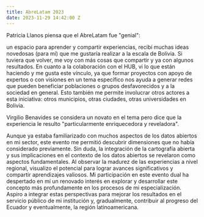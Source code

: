 ```yaml
---
title: AbreLatam 2023
date: 2023-11-29 14:42:00 Z
---
```


Patricia Llanos piensa que el AbreLatam fue "genial":

un espacio para aprender y compartir experiencias, recibí muchas ideas novedosas (para mí) que me gustaría realizar a la escala de Bolivia. Si tuviera que volver, me voy con más cosas que compartir y ya con algunos resultados. En cuanto a la colaboración con el HUB, vi lo que están haciendo y me gusta este vínculo, ya que formar proyectos con apoyo de expertos o con visiones en un tema específico nos ayuda a generar redes que pueden beneficiar poblaciones o grupos desfavorecidos y a la sociedad en general. Esto también me permite involucrar otros actores a esta iniciativa: otros municipios, otras ciudades, otras universidades en Bolivia.

Virgilio Benavides se considera un novato en el tema pero dice que la experiencia le resulto "particularmente enriquecedora y reveladora".

Aunque ya estaba familiarizado con muchos aspectos de los datos abiertos en mi sector, este evento me permitió descubrir dimensiones que no había considerado previamente. Sin duda, la integración de la cartografía abierta y sus implicaciones en el contexto de los datos abiertos se revelaron como aspectos fundamentales. Al observar la madurez de las experiencias a nivel regional, visualizo el potencial para lograr avances significativos y compartir aprendizajes valiosos. Mi participación en este evento dual ha despertado en mí un renovado interés en explorar y desarrollar este concepto más profundamente en los procesos de mi especialización. Aspiro a integrar estas perspectivas para mejorar los resultados en el servicio público de mi institución y, gradualmente, contribuir al progreso del Ecuador y eventualmente, la región latinoamericana.